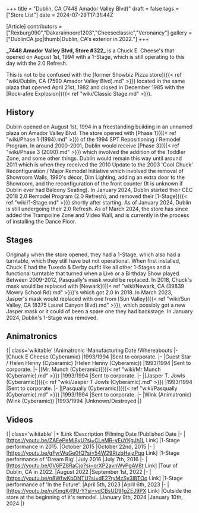 +++
title = "Dublin, CA (7448 Amador Valley Blvd)"
draft = false
tags = ["Store List"]
date = 2024-07-29T17:31:44Z

[Article]
contributors = ["Rexburg090","Dakaraimoore1203","Cheeseclassic","Veronancy"]
gallery = ["DublinCA.jpg|thumb|Dublin, CA's exterior in 2022."]
+++

**_7448 Amador Valley Blvd, Store #322**_ is a Chuck E. Cheese's that opened on August 1st, 1994 with a 1-Stage, which is still operating to this day with the 2.0 Refresh. 

This is not to be confused with the [former Showbiz Pizza store]({{< ref "wiki/Dublin, CA (7590 Amador Valley Blvd).md" >}}) located in the same plaza that opened April 21st, 1982 and closed in December 1985 with the [Rock-afire Explosion]({{< ref "wiki/Classic Stage.md" >}}).

## History ##
Dublin opened on August 1st, 1994 in a freestanding building in an unnamed plaza on Amador Valley Blvd. The store opened with [Phase 1]({{< ref "wiki/Phase 1 (1994).md" >}}) of the 1994 SPT Repositioning / Remodel Program. In around 2000-2001, Dublin would receive [Phase 3]({{< ref "wiki/Phase 3 (2000).md" >}}) which involved the addition of the Toddler Zone, and some other things. Dublin would remain this way until around 2011 which is when they received the 2010 Update to the 2003 'Cool Chuck' Reconfiguration / Major Remodel Initiative which involved the removal of Showroom Walls, 1990's décor, Dim Lighting, adding an extra door to the Showroom, and the reconfiguration of the front counter (It is unknown if Dublin ever had Balcony Seating). In January 2024, Dublin started their CEC 2018 2.0 Remodel Program (2.0 Refresh), and removed their [1-Stage]({{< ref "wiki/1-Stage.md" >}}) shortly after starting. As of January 2024, Dublin is still undergoing their 2.0 Refresh.  As of March 2024, the store has since added the Trampoline Zone and Video Wall, and is currently in the process of installing the Dance Floor.

## Stages ##
Originally when the store opened, they had a 1-Stage, which also had a turntable, which they still have but not operational. When first installed, Chuck E had the Tuxedo & Derby outfit like all other 1-Stages and a functional turntable that turned when a Live or a Birthday Show played. Between 2009-2012, Pasqually's mask would be replaced. In 2018, Chuck's mask would be replaced with [Newark]({{< ref "wiki/Newark, CA (39839 Mowry School Rd).md" >}})'s which got 2.0 in 2018. In March 2023, Jasper's mask would replaced with one from [Sun Valley]({{< ref "wiki/Sun Valley, CA (8375 Laurel Canyon Blvd).md" >}}), which possibly got a new Jasper mask or it could of been a spare one they had backstage. In January 2024, Dublin's 1-Stage was removed.

## Animatronics ##
{| class='wikitable'
!Animatronic
!Manufacturing Date
!Whereabouts
|-
|Chuck E Cheese (Cyberamic)
|1993/1994
|Sent to corporate.
|-
|Guest Star / Helen Henny (Cyberamic) (Helen Henny (Cyberamic))
|1993/1994
|Sent to corporate.
|-
|[Mr. Munch (Cyberamic)]({{< ref "wiki/Mr Munch (Cyberamic).md" >}})
|1993/1994
|Sent to corporate.
|-
|[Jasper T. Jowls (Cyberamic)]({{< ref "wiki/Jasper T Jowls (Cyberamic).md" >}})
|1993/1994
|Sent to corporate.
|-
|[Pasqually (Cyberamic)]({{< ref "wiki/Pasqually (Cyberamic).md" >}})
|1993/1994
|Sent to corporate.
|-
|Wink (Animatronic) (Wink (Cyberamic))
|1993/1994
|Unknown/Destroyed
|}




## Videos ##
{| class='wikitable'
|+
!Link
!Description
!Filming Date
!Published Date
|-
|[https://youtu.be/ZAEePeMi8yU?si=CLeMR-yEuYKgJh1L Link]
|1-Stage performance in 2015.
|October 2015
|October 22nd, 2015
|-
|[https://youtu.be/gFyrWuGe0fQ?si=54W29RtzbHejzPqq Link]
|1-Stage performance of 'Dream Big'
|July 2016
|July 7th, 2016
|-
|[https://youtu.be/0V6PZ8RaCjo?si=orXP2avnWyPgAV8t Link]
|Tour of Dublin, CA in 2022.
|August 2022
|September 1st, 2022
|-
|[https://youtu.be/n8WfwKbDNTU?si=dE27ryMzSy3l8TOo Link]
|1-Stage performance of 'In the Future'.
|April 5th, 2023
|April 6th, 2023
|-
|[https://youtu.be/ruKmgK49U-Y?si=vdCBsUD91gZEJ9PX Link]
|Outside the store at the beginning of it's remodel.
|January 9th, 2024
|January 10th, 2024
|}